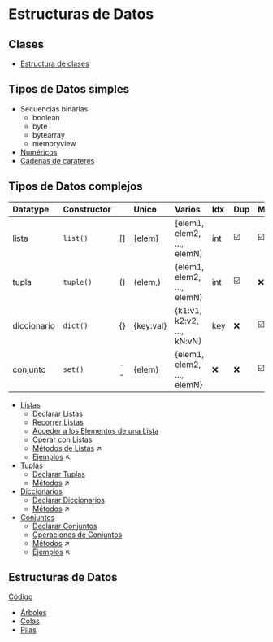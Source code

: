 # Estructuras de Datos

## Clases
- [Estructura de clases](clases.md)

## Tipos de Datos simples
- Secuencias binarias
  - boolean
  - byte
  - bytearray
  - memoryview
- [Numéricos](numericos.md)
- [Cadenas de carateres](strings.md)


## Tipos de Datos complejos

| Datatype     | Constructor |    | Unico     | Varios                     | Idx | Dup | Mut |
|:-------------|:------------|:---|:----------|:---------------------------|:----|:----|:----|
| lista        | `list()`    | [] | [elem]    | [elem1, elem2, ..., elemN] | int | :ballot_box_with_check: | :ballot_box_with_check:  |
| tupla        | `tuple()`   | () | (elem,)   | (elem1, elem2, ..., elemN) | int | :ballot_box_with_check: | :x: |
| diccionario  | `dict()`    | {} | {key:val} | {k1:v1, k2:v2, ..., kN:vN} | key | :x: | :ballot_box_with_check:  |
| conjunto     | `set()`     | -- | {elem}    | {elem1, elem2, ..., elemN} | :x: | :x: | :ballot_box_with_check:  |

- [Listas](listas.md)
  - [Declarar Listas](listas.md#declarar-listas)
  - [Recorrer Listas](listas.md#recorrer-listas)
  - [Acceder a los Elementos de una Lista](listas.md#acceder-a-los-elementos-de-una-lista)
  - [Operar con Listas](listas.md#operar-con-listas)
  - [Métodos de Listas](https://www.w3schools.com/python/python_ref_list.asp) :arrow_upper_right:
  - [Ejemplos](https://github.com/d3a/laguntza/blob/main/python/datatypes/code/listas.py) :arrow_upper_left:
- [Tuplas](tuplas.md)
  - [Declarar Tuplas](tuplas.md#declarar-tuplas)
  - [Métodos](https://www.w3schools.com/python/python_ref_tuple.asp) :arrow_upper_right:
- [Diccionarios](diccionarios.md)
  - [Declarar Diccionarios](diccionarios.md#declarar-diccionarios)
  - [Métodos](https://www.w3schools.com/python/python_ref_dictionary.asp) :arrow_upper_right:
- [Conjuntos](conjuntos.md)
  - [Declarar Conjuntos](conjuntos.md#declarar-conjuntos)
  - [Operaciones de Conjuntos](conjuntos.md#operaciones-de-conjuntos)
  - [Métodos](https://www.w3schools.com/python/python_ref_set.asp) :arrow_upper_right:
  - [Ejemplos](https://github.com/d3a/laguntza/blob/main/python/datatypes/code/conjuntos.py) :arrow_upper_left:

## Estructuras de Datos
[Código](https://github.com/d3a/laguntza/blob/main/python/datatypes/code/)
- [Árboles](https://github.com/d3a/laguntza/blob/main/python/datatypes/code/Arboles.py)
- [Colas](https://github.com/d3a/laguntza/blob/main/python/datatypes/code/Colas.py)
- [Pilas](https://github.com/d3a/laguntza/blob/main/python/datatypes/code/Pilas.py)
